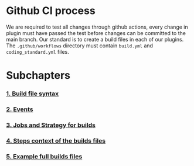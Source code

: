 # Github CI process
We are required to test all changes through github actions, every change in plugin must have passed the test
before changes can be committed to the main branch.
Our standard is to create a build files in each of our plugins. The `.github/workflows` directory
must contain `build.yml` and `coding_standard.yml` files.
# Subchapters
### [1. Build file syntax]('/GithubBuilds/1_BuildSyntaxSubchapter.md')
### [2. Events]('/GithubBuilds/2_EventsSubchapter.md')
### [3. Jobs and Strategy for builds]('/GithubBuilds/3_JobsAndStrategySubchapter.md')
### [4. Steps context of the builds files]('/GithubBuilds/')
### [5. Example full builds files]('/GithubBuilds/')


